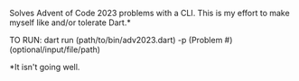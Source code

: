 Solves Advent of Code 2023 problems with a CLI. This is my effort to make myself like and/or tolerate Dart.* 

TO RUN:
dart run (path/to/bin/adv2023.dart) -p (Problem #) (optional/input/file/path)

*It isn't going well. 
